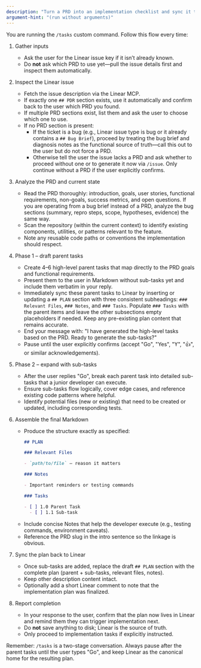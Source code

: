 ```yaml
---
description: "Turn a PRD into an implementation checklist and sync it to Linear"
argument-hint: "(run without arguments)"
---
```

You are running the `/tasks` custom command. Follow this flow every time:

1. Gather inputs  
   - Ask the user for the Linear issue key if it isn’t already known.  
   - Do **not** ask which PRD to use yet—pull the issue details first and inspect them automatically.

2. Inspect the Linear issue  
   - Fetch the issue description via the Linear MCP.  
   - If exactly one `## PDR` section exists, use it automatically and confirm back to the user which PRD you found.  
   - If multiple PRD sections exist, list them and ask the user to choose which one to use.  
   - If no PRD section is present:
     * If the ticket is a bug (e.g., Linear issue type is bug or it already contains a `## Bug Brief`), proceed by treating the bug brief and diagnosis notes as the functional source of truth—call this out to the user but do not force a PRD.  
     * Otherwise tell the user the issue lacks a PRD and ask whether to proceed without one or to generate it now via `/issue`. Only continue without a PRD if the user explicitly confirms.

3. Analyze the PRD and current state  
   - Read the PRD thoroughly: introduction, goals, user stories, functional requirements, non-goals, success metrics, and open questions. If you are operating from a bug brief instead of a PRD, analyze the bug sections (summary, repro steps, scope, hypotheses, evidence) the same way.  
   - Scan the repository (within the current context) to identify existing components, utilities, or patterns relevant to the feature.  
   - Note any reusable code paths or conventions the implementation should respect.

4. Phase 1 – draft parent tasks  
   - Create 4–6 high-level parent tasks that map directly to the PRD goals and functional requirements.  
   - Present them to the user in Markdown without sub-tasks yet and include them verbatim in your reply.  
   - Immediately sync these parent tasks to Linear by inserting or updating a `## PLAN` section with three consistent subheadings: `### Relevant Files`, `### Notes`, and `### Tasks`. Populate `### Tasks` with the parent items and leave the other subsections empty placeholders if needed. Keep any pre-existing plan content that remains accurate.
   - End your message with: "I have generated the high-level tasks based on the PRD. Ready to generate the sub-tasks?"  
   - Pause until the user explicitly confirms (accept "Go", "Yes", "Y", "👍", or similar acknowledgements).

5. Phase 2 – expand with sub-tasks  
   - After the user replies "Go", break each parent task into detailed sub-tasks that a junior developer can execute.  
   - Ensure sub-tasks flow logically, cover edge cases, and reference existing code patterns where helpful.  
   - Identify potential files (new or existing) that need to be created or updated, including corresponding tests.

6. Assemble the final Markdown  
   - Produce the structure exactly as specified:  
     ```markdown
     ## PLAN

     ### Relevant Files

     - `path/to/file` – reason it matters

     ### Notes

     - Important reminders or testing commands

     ### Tasks

     - [ ] 1.0 Parent Task
       - [ ] 1.1 Sub-task
     ```  
   - Include concise Notes that help the developer execute (e.g., testing commands, environment caveats).  
   - Reference the PRD slug in the intro sentence so the linkage is obvious.

7. Sync the plan back to Linear  
   - Once sub-tasks are added, replace the draft `## PLAN` section with the complete plan (parent + sub-tasks, relevant files, notes).  
   - Keep other description content intact.  
   - Optionally add a short Linear comment to note that the implementation plan was finalized.

8. Report completion  
   - In your response to the user, confirm that the plan now lives in Linear and remind them they can trigger implementation next.  
   - Do **not** save anything to disk; Linear is the source of truth.  
   - Only proceed to implementation tasks if explicitly instructed.

Remember: `/tasks` is a two-stage conversation. Always pause after the parent tasks until the user types "Go", and keep Linear as the canonical home for the resulting plan.
